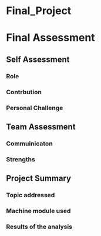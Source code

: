 # Final_Project
# Final Assessment 
## Self Assessment 

### Role 

### Contrbution

### Personal Challenge

## Team Assessment

### Commuinicaton 

### Strengths

## Project Summary

### Topic addressed

### Machine module used 

### Results of the analysis 

